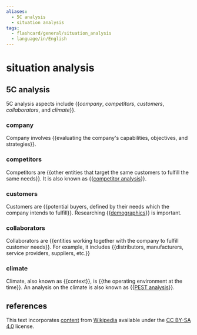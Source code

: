 ```yaml
---
aliases:
  - 5C analysis
  - situation analysis
tags:
  - flashcard/general/situation_analysis
  - language/in/English
---
```


# situation analysis

## 5C analysis

5C analysis aspects include {{_company_, _competitors_, _customers_, _collaborators_, and _climate_}}. <!--SR:!2025-02-01,170,310-->

### company

Company involves {{evaluating the company's capabilities, objectives, and strategies}}. <!--SR:!2024-12-11,130,290-->

### competitors

Competitors are {{other entities that target the same customers to fulfill the same needs}}. It is also known as {{[competitor analysis](competitor%20analysis.md)}}. <!--SR:!2024-09-01,68,310!2024-12-14,140,310-->

### customers

Customers are {{potential buyers, defined by their needs which the company intends to fulfill}}. Researching {{[demographics](demographics.md)}} is important. <!--SR:!2024-08-31,67,310!2024-08-21,59,310-->

### collaborators

Collaborators are {{entities working together with the company to fulfill customer needs}}. For example, it includes {{distributors, manufacturers, service providers, suppliers, etc.}} <!--SR:!2024-11-25,127,310!2024-09-18,67,270-->

### climate

Climate, also known as {{context}}, is {{the operating environment at the time}}. An analysis on the climate is also known as {{[PEST analysis](PEST%20analysis.md)}}. <!--SR:!2024-09-02,69,310!2024-08-20,58,310!2025-01-08,160,310-->

## references

This text incorporates [content](https://en.wikipedia.org/wiki/situation_analysis) from [Wikipedia](Wikipedia.md) available under the [CC BY-SA 4.0](https://creativecommons.org/licenses/by-sa/4.0/) license.
